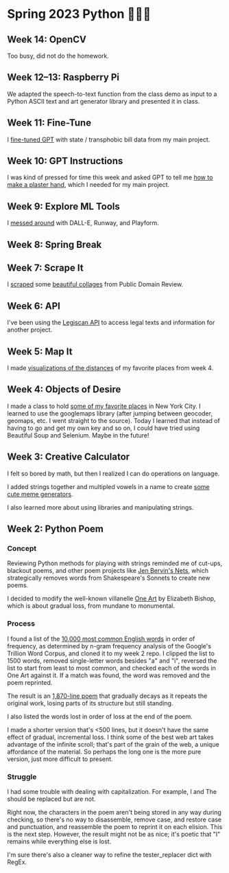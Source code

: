 # Spring 2023 Python 🐍🌷🤓

## Week 14: OpenCV
Too busy, did not do the homework.

## Week 12–13: Raspberry Pi
We adapted the speech-to-text function from the class demo as input to a Python ASCII text and art generator library and presented it in class.

## Week 11: Fine-Tune
I [fine-tuned GPT](https://github.com/iteratiii/spring-2023-python/blob/main/week11/homework-finetune-redacted.ipynb) with state / transphobic bill data from my main project.

## Week 10: GPT Instructions
I was kind of pressed for time this week and asked GPT to tell me [how to make a plaster hand](https://github.com/iteratiii/spring-2023-python/blob/main/week10/homework-GPT%20Instructions.ipynb), which I needed for my main project.

## Week 9: Explore ML Tools
I [messed around](https://github.com/iteratiii/spring-2023-python/blob/main/week9/homework-Explore%20ML%20Platforms.ipynb) with DALL-E, Runway, and Playform.

## Week 8: Spring Break

## Week 7: Scrape It
I [scraped](https://github.com/iteratiii/spring-2023-python/blob/main/week7/homework-Scrape%20It.ipynb) some [beautiful collages](https://github.com/iteratiii/spring-2023-python/tree/main/week7/blood_book) from Public Domain Review.

## Week 6: API
I've been using the [Legiscan API](https://github.com/iteratiii/spring-2023-python/blob/main/week6/homework-APIs.ipynb) to access legal texts and information for another project.

## Week 5: Map It
I made [visualizations of the distances](https://github.com/iteratiii/spring-2023-python/blob/main/week5/homework-MapIt.ipynb) of my favorite places from week 4.

## Week 4: Objects of Desire
I made a class to hold [some of my favorite places](https://github.com/iteratiii/spring-2023-python/blob/main/week4/homework-ObjectsOfDesire.ipynb) in New York City. I learned to use the googlemaps library (after jumping between geocoder, geomaps, etc. I went straight to the source). Today I learned that instead of having to go and get my own key and so on, I could have tried using Beautiful Soup and Selenium. Maybe in the future!

## Week 3: Creative Calculator
I felt so bored by math, but then I realized I can do operations on language.

I added strings together and multipled vowels in a name to create [some cute meme generators](https://github.com/iteratiii/spring-2023-python/blob/main/week3/homework-CreativeCalculator.ipynb).

I also learned more about using libraries and manipulating strings.

## Week 2: Python Poem


### Concept
Reviewing Python methods for playing with strings reminded me of cut-ups, blackout poems, and other poem projects like [Jen Bervin's Nets](https://www.jenbervin.com/img/projects/_gallery_2x/Work_Nets_06.jpg), which strategically removes words from Shakespeare's Sonnets to create new poems. 

I decided to modify the well-known villanelle [One Art](https://www.poetryfoundation.org/poems/47536/one-art) by Elizabeth Bishop, which is about gradual loss, from mundane to monumental.


### Process
I found a list of the [10,000 most common English words](https://github.com/first20hours/google-10000-english) in order of frequency, as determined by n-gram frequency analysis of the Google's Trillion Word Corpus, and cloned it to my week 2 repo. I clipped the list to 1500 words, removed single-letter words besides "a" and "i", reversed the list to start from least to most common, and checked each of the words in One Art against it. If a match was found, the word was removed and the poem reprinted.

The result is an [1,870-line poem](https://github.com/iteratiii/spring-2023-python/blob/main/week2/homework-PythonPoem.ipynb) that gradually decays as it repeats the original work, losing parts of its structure but still standing.

I also listed the words lost in order of loss at the end of the poem.

I made a shorter version that's <500 lines, but it doesn't have the same effect of gradual, incremental loss. I think some of the best web art takes advantage of the infinite scroll; that's part of the grain of the web, a unique affordance of the material. So perhaps the long one is the more pure version, just more difficult to present.


### Struggle
I had some trouble with dealing with capitalization. For example, I and The should be replaced but are not. 

Right now, the characters in the poem aren't being stored in any way during checking, so there's no way to disassemble, remove case, and restore case and punctuation, and reassemble the poem to reprint it on each elision. This is the next step. However, the result might not be as nice; it's poetic that "I" remains while everything else is lost.

I'm sure there's also a cleaner way to refine the tester_replacer dict with RegEx.
